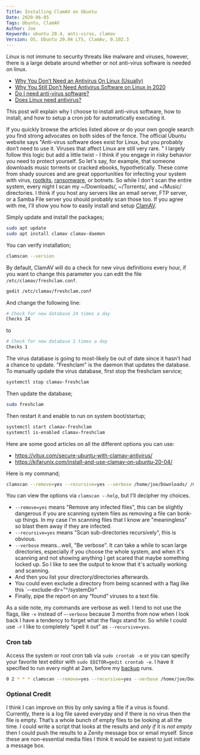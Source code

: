 ```yaml
---
Title: Installing ClamAV on Ubuntu
Date: 2020-06-05
Tags: Ubuntu, ClamAV
Author: Joe
Keywords: ubuntu 20.4, anti-virus, clamav
Version: OS, Ubuntu 20.04 LTS, ClamAv, 0.102.3
---
```


Linux is not immune to security threats like malware and viruses, however, there is a large debate around whether or not anti-virus software is needed on linux. 

- [Why You Don’t Need an Antivirus On Linux (Usually)](https://www.howtogeek.com/135392/htg-explains-why-you-dont-need-an-antivirus-on-linux-and-when-you-do/)
- [Why You Still Don’t Need Antivirus Software on Linux in 2020](https://linuxhint.com/why_no_antivirus_linux/)
- [Do I need anti-virus software?](https://help.ubuntu.com/stable/ubuntu-help/net-antivirus.html.en)
- [Does Linux need antivirus?](https://www.comparitech.com/antivirus/does-linux-need-antivirus/)

This post will explain why I choose to install anti-virus software, how to install, and how to setup a cron job for automatically executing it.

If you quickly browse the articles listed above or do your own google search you find strong advocates on both sides of the fence. The official Ubuntu website says "Anti-virus software does exist for Linux, but you probably don’t need to use it. Viruses that affect Linux are still very rare. " I largely follow this logic but add a little twist - I think if you engage in risky behavior you need to protect yourself. So let's say, for example, that someone downloads music torrents or cracked ebooks, hypothetically. These come from shady sources and are great opportunities for infecting your system with virus, [rootkits](https://nakedsecurity.sophos.com/2012/11/27/flaming-retort-linux-rootkit-news-provides-some-comic-relief/), [ransomware](https://www.zdnet.com/article/this-new-ransomware-is-targeting-windows-and-linux-pcs-with-a-unique-attack/), or botnets. So while I don't scan the entire system, every night I scan my ~/Downloads/, ~/Torrents/, and ~/Music/ directories. I think if you host any servers like an email server, FTP server, or a Samba File server you should probably scan those too. If you agree with me, I'll show you how to easily install and setup [ClamAV](https://www.clamav.net/). 

Simply update and install the packages;
```bash
sudo apt update
sudo apt install clamav clamav-daemon
```
You can verify installation;
```bash
clamscan --version
```
By default, ClamAV will do a check for new virus definitions every hour, if you want to change this parameter you can edit the file `/etc/clamav/freshclam.conf`.
```bash
gedit /etc/clamav/freshclam.conf
```
And change the following line:
```bash
# Check for new database 24 times a day
Checks 24
```
to
```bash
# Check for new database 1 times a day
Checks 1
```
The virus database is going to most-likely be out of date since it hasn't had a chance to update. "Freshclam" is the daemon that updates the database. To manually update the virus database, first stop the freshclam service;
```bash
systemctl stop clamav-freshclam
```
Then update the database;
```bash
sudo freshclam
```
Then restart it and enable to run on system boot/startup;
```bash
systemctl start clamav-freshclam
systemctl is-enabled clamav-freshclam
```
Here are some good articles on all the different options you can use:

- https://vitux.com/secure-ubuntu-with-clamav-antivirus/
- https://kifarunix.com/install-and-use-clamav-on-ubuntu-20-04/

Here is my command;
```bash
clamscan --remove=yes --recursive=yes --verbose /home/joe/Downloads/ /mnt/DataDrive/Music/ | grep FOUND >> /home/joe/VirusScanReports/virus-scan-report-`date +"%Y-%m-%d"`.txt
```
You can view the options via `clamscan --help`, but I'll decipher my choices.

- `--remove=yes` means "Remove any infected files", this can be slightly dangerous if you are scanning system files as removing a file can bonk-up things. In my case I'm scanning files that I know are "meaningless" so blast them away if they are infected.
- `--recursive=yes` means "Scan sub-directories recursively", this is obvious.
- `--verbose` means...well, "Be verbose". It can take a while to scan large directories, especially if you choose the whole system, and when it's scanning and not showing anything I get scared that maybe something locked up. So I like to see the output to know that it's actually working and scanning. 
- And then you list your directory/directories afterwards. 
- You could even exclude a directory from being scanned with a flag like this `--exclude-dir="^/systemDir"
- Finally, pipe the report on any “found” viruses to a text file.

As a side note, my commands are verbose as well. I tend to not use the flags, like `-v` instead of `–-verbose`  because 3 months from now when I look back I have a tendency to forget what the flags stand for.  So while I could use `-r` I like to completely “spell it out” as `--recursive=yes`.

### Cron tab

Access the system or root cron tab via `sudo crontab -e` or you can specify your favorite text editor with `sudo EDITOR=gedit crontab -e`. I have it specified to run every night at 2am, before my [backup](running-freefilesync-backup-from-crontab-on-ubuntu.html) runs.

```bash
0 2 * * * clamscan --remove=yes --recursive=yes --verbose /home/joe/Downloads/ /mnt/DataDrive/Music/ | grep FOUND >> /home/joe/VirusScanReports/virus-scan-report-`date +"%Y-%m-%d"`.txt
```

### Optional Credit
I think I can improve on this by only saving a file if a virus is found. Currently, there is a log file saved everyday and if there is no virus then the file is empty. That’s a whole bunch of empty files to be looking at all the time. I could write a script that looks at the results and *only if* it is *not empty* then I could push the results to a Zenity message box or email myself. Since these are non-essential media files I think it would be easiest to just initiate a message box. 